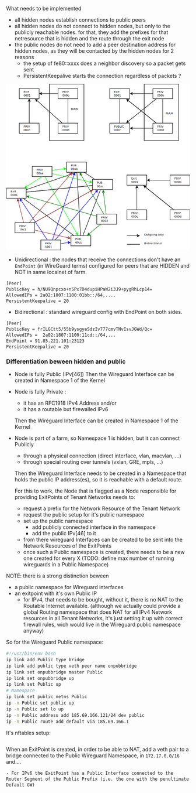 
What needs to be implemented
  - all hidden nodes establish connections to public peers
  - all hidden nodes do not connect to hidden nodes, but only to the publicly reachable nodes.
  for that, they add the prefixes for that netresource that is hidden and the route through the exit node
  - the public nodes do not need to add a peer destination address for hidden nodes,
  as they will be contacted by the hidden nodes for 2 reasons
    - the setup of fe80::xxxx does a neighbor discovery so a packet gets sent
    - PersistentKeepalive starts the connection regardless of packets ?

![a little drawing ;-) ](HIDDEN-PUBLIC.png)

  - Unidirectional : the nodes that receive the connections don't have an `EndPoint` (in WireGuard terms) configured for peers that are HIDDEN and NOT in same localnet of farm.

```
[Peer]
PublicKey = h/NU9Qnpcxo+n5Px7D4dupiHPaW2i3J9+pygRhLcp14=
AllowedIPs = 2a02:1807:1100:01bb::/64,....
PersistentKeepalive = 20
```
  - Bidirectional : standard wireguard config with EndPoint on both sides.

```
[Peer]
PublicKey = frILGCtt5/55b9ysgyeSdzIv777cmvTNvIsvJGWd/Qc=
AllowedIPs =  2a02:1807:1100:11cd::/64,...
EndPoint = 91.85.221.101:23123
PersistentKeepalive = 20
```

### Differentiation beween hidden and public

  - Node is fully Public (IPv[46])
    Then the Wireguard Interface can be created in Namespace 1 of the Kernel
  
  - Node is fully Private :
    - it has an RFC1918 IPv4 Address and/or
    - it has a routable but firewalled IPv6

    Then the Wireguard Interface can be created in Namespace 1 of the Kernel

  - Node is part of a farm, so Namespace 1 is hidden, but it can connect Publicly
    - through a physical connection (direct interface, vlan, macvlan, ...)
    - through special routing over tunnels (vxlan, GRE, mpls, ...)

    Then the Wireguard Interface needs to be created in a Namespace that holds the public IP address(es), so it is reachable with a default route.

    For this to work, the Node that is flagged as a Node responsible for providing ExitPoints of Tenant Networks needs to:
      - request a prefix for the Network Resource of the Tenant Network
      - request the public setup for it's public namespace
      - set up the public namespace
        - add publicly connected interface in the namespace
        - add the public IPv[46] to it
      - from there wireguard Interfaces can be created to be sent into the Network Resources of the ExitPoints
      - once such a Public namespace is created, there needs to be a new one created for every X (TODO: define max number of running wireguards in a Public Namespace)

NOTE: there is a strong distinction beween
  - a public namespace for Wireguard interfaces
  - an exitpoint with it's own Public IP
    - for IPv4, that needs to be bought, without it, there is no NAT to the Routable Internet available. (although we actually could provide a global Routing namespace that does NAT for all IPv4 Network resources in all Tenant Networks, it's just setting it up with correct firewall rules, wich would live in the Wireguard public namespace anyway)

So for the Wireguard Public namespace:
```bash
#!/usr/bin/env bash
ip link add Public type bridge
ip link add public type veth peer name onpubbridge
ip link set onpubbridge master Public
ip link set onpubbridge up
ip link set Public up
# Namespace
ip link set public netns Public
ip -n Public set public up
ip -n Public set lo up
ip -n Public address add 185.69.166.121/24 dev public
ip -n Public route add default via 185.69.166.1

```
It's nftables setup:

```

```
When an ExitPoint is created, in order to be able to NAT, add a veth pair to a bridge connected to the Public Wireguard Namespace, in `172.17.0.0/16` and....

    - For IPv6 the ExitPoint has a Public Interface connected to the Router Segment of the Public Prefix (i.e. the one with the penultimate Default GW)

